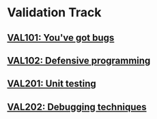 # Validation Track

## [VAL101: You've got bugs](VAL101.md)

## [VAL102: Defensive programming](VAL102.md)

## [VAL201: Unit testing](VAL201.md)

## [VAL202: Debugging techniques](VAL202.md)
